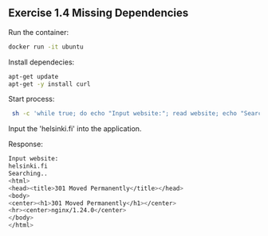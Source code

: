 ## Exercise 1.4 Missing Dependencies

Run the container:

```bash
docker run -it ubuntu
```

Install dependecies:

```bash
apt-get update
apt-get -y install curl
```

Start process:

```bash
 sh -c 'while true; do echo "Input website:"; read website; echo "Searching.."; sleep 1; curl http://$website; done'
```

Input the 'helsinki.fi' into the application.

Response:

```bash
Input website:
helsinki.fi
Searching..
<html>
<head><title>301 Moved Permanently</title></head>
<body>
<center><h1>301 Moved Permanently</h1></center>
<hr><center>nginx/1.24.0</center>
</body>
</html>
```

